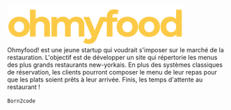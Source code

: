 <img align="center" width="80%" height="80%" src="Maquettes_P3/Maquettes-Planches/Logo-ohmyfood.png" href="home.html" alt="Logo OHMYFOOD"/>
</br>
Ohmyfood! est une jeune startup qui voudrait s'imposer sur le marché de la restauration. L'objectif est de développer un site qui répertorie les menus des plus grands restaurants new-yorkais. En plus des systèmes classiques de réservation, les clients pourront composer le menu de leur repas pour que les plats soient prêts à leur arrivée. Finis, les temps d'attente au restaurant !


<code>Born2code</code>
